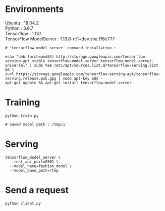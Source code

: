 # Environments
Ubuntu : 18.04.2<br>
Python : 3.6.7<br>
Tensorflow : 1.13.1<br>
TensorFlow ModelServer : 1.13.0-rc1+dev.sha.f16e777<br>
```shell
# 'tensorflow_model_server' command installation :

echo "deb [arch=amd64] http://storage.googleapis.com/tensorflow-serving-apt stable tensorflow-model-server tensorflow-model-server-universal" | sudo tee /etc/apt/sources.list.d/tensorflow-serving.list && \
curl https://storage.googleapis.com/tensorflow-serving-apt/tensorflow-serving.release.pub.gpg | sudo apt-key add -
apt-get update && apt-get install tensorflow-model-server
```

# Training
```shell
python train.py

# Saved model path : /tmp/1
```


# Serving
```shell
tensorflow_model_server \
  --rest_api_port=8501 \
  --model_name=fashion_model \
  --model_base_path=/tmp
```



# Send a request
```shell
python client.py
```
